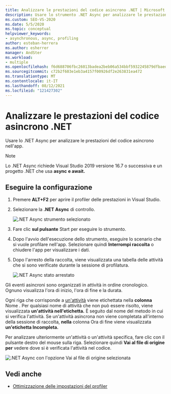 ```yaml
---
title: Analizzare le prestazioni del codice asincrono .NET | Microsoft Docs
description: Usare lo strumento .NET Async per analizzare le prestazioni del codice asincrono. È disponibile un intervallo per ogni attività elencata. Per visualizzare il codice, usare Vai al file di origine.
ms.custom: SEO-VS-2020
ms.date: 5/5/2020
ms.topic: conceptual
helpviewer_keywords:
- asynchronous, async, profiling
author: esteban-herrera
ms.author: esherrer
manager: AndSter
ms.workload:
- multiple
ms.openlocfilehash: f6d688706fbc26013badea2beb06a534bbf5932245879dfbaede609a325434d8
ms.sourcegitcommit: c72b2f603e1eb3a4157f00926df2e263831ea472
ms.translationtype: MT
ms.contentlocale: it-IT
ms.lasthandoff: 08/12/2021
ms.locfileid: "121427302"
---
```

# <a name="analyze-performance-of-net-asynchronous-code"></a>Analizzare le prestazioni del codice asincrono .NET

Usare lo .NET Async per analizzare le prestazioni del codice asincrono nell'app.

> [!NOTE]
> Lo .NET Async richiede Visual Studio 2019 versione 16.7 o successiva e un progetto .NET che usa **async** **e await.**

## <a name="setup"></a>Eseguire la configurazione

1. Premere **ALT+F2** per aprire il profiler delle prestazioni in Visual Studio.

1. Selezionare la **.NET Async** di controllo.

   ![.NET Async strumento selezionato](../profiling/media/async-tool-selected.png ".NET Async strumento selezionato")

1. Fare clic **sul pulsante** Start per eseguire lo strumento.

1. Dopo l'avvio dell'esecuzione dello strumento, eseguire lo scenario che si vuole profilare nell'app. Selezionare quindi **Interrompi raccolta** o chiudere l'app per visualizzare i dati.

1. Dopo l'arresto della raccolta, viene visualizzata una tabella delle attività che si sono verificate durante la sessione di profilatura.

   ![.NET Async stato arrestato](../profiling/media/async-tool-opened.png ".NET Async stato arrestato")

Gli eventi asincroni sono organizzati in attività in ordine cronologico. Ognuno visualizza l'ora di inizio, l'ora di fine e la durata.

Ogni riga che corrisponde a [un'attività](/dotnet/api/system.threading.tasks) viene etichettata nella **colonna** Nome . Per qualsiasi nome di attività che non può essere risolto, viene visualizzata **un'attività nell'etichetta.** È seguito dal nome del metodo in cui si verifica l'attività. Se un'attività asincrona non viene completata all'interno della sessione di raccolta, **nella** colonna Ora di fine viene visualizzata **un'etichetta Incompleta.**

Per analizzare ulteriormente un'attività o un'attività specifica, fare clic con il pulsante destro del mouse sulla riga. Selezionare quindi **Vai al file di origine per** vedere dove si è verificata l'attività nel codice.

![.NET Async con l'opzione Vai al file di origine selezionata](../profiling/media/async-tool-gotosource.png ".NET Async con l'opzione Vai al file di origine selezionata")

## <a name="see-also"></a>Vedi anche

- [Ottimizzazione delle impostazioni del profiler](../profiling/optimize-profiler-settings.md)